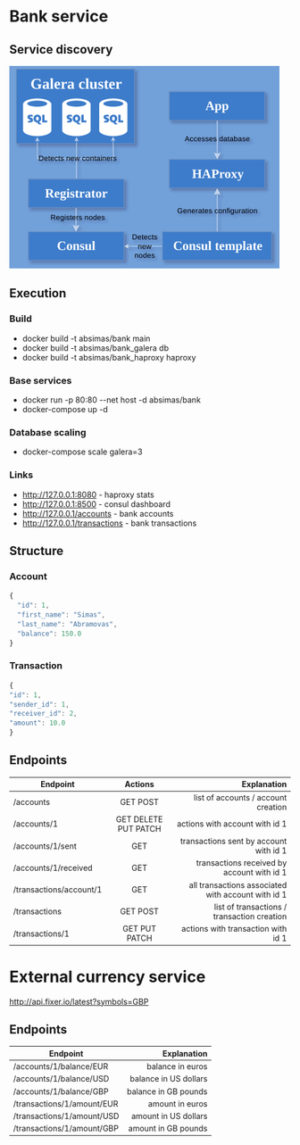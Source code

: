 # Bank service
## Service discovery
![process](/process.png)

## Execution
### Build
* docker build -t absimas/bank main
* docker build -t absimas/bank_galera db
* docker build -t absimas/bank_haproxy haproxy

### Base services
* docker run -p 80:80 --net host -d absimas/bank
* docker-compose up -d

### Database scaling
* docker-compose scale galera=3

### Links
* http://127.0.0.1:8080 - haproxy stats
* http://127.0.0.1:8500 - consul dashboard
* http://127.0.0.1/accounts - bank accounts
* http://127.0.0.1/transactions - bank transactions

## Structure
### Account
```javascript
{
  "id": 1,
  "first_name": "Simas",
  "last_name": "Abramovas",
  "balance": 150.0
}
```

### Transaction
```javascript
{
"id": 1,
"sender_id": 1,
"receiver_id": 2,
"amount": 10.0
}
```

## Endpoints
| Endpoint               | Actions                   | Explanation                                        |
| ---------------------- |:-------------------------:| --------------------------------------------------:|
|/accounts               | GET POST                  | list of accounts / account creation                |
|/accounts/1             | GET DELETE PUT PATCH      | actions with account with id 1                     |
|/accounts/1/sent        | GET                       | transactions sent by account with id 1             |
|/accounts/1/received    | GET                       | transactions received by account with id 1         |
|/transactions/account/1 | GET                       | all transactions associated with account with id 1 |
|/transactions           | GET POST                  | list of transactions / transaction creation        |
|/transactions/1         | GET PUT PATCH             | actions with transaction with id 1                 |

# External currency service
http://api.fixer.io/latest?symbols=GBP

## Endpoints
| Endpoint                   | Explanation            |
| -------------------------- | ----------------------:|
| /accounts/1/balance/EUR    | balance in euros       |
| /accounts/1/balance/USD    | balance in US dollars  |
| /accounts/1/balance/GBP    | balance in GB pounds   |
| /transactions/1/amount/EUR | amount in euros        |
| /transactions/1/amount/USD | amount in US dollars   |
| /transactions/1/amount/GBP | amount in GB pounds    |
